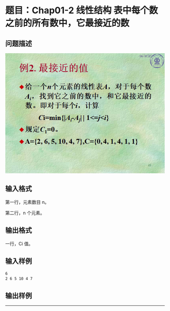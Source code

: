 # 题目：Chap01-2 线性结构 表中每个数之前的所有数中，它最接近的数

## 问题描述
![](title_chap01-2.png)
## 输入格式
第一行，元素数目 n。

第二行，n 个元素。
## 输出格式
一行，Ci 值。
## 输入样例
	6
	2 6 5 10 4 7

## 输出样例

----
